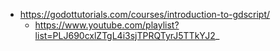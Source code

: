 - https://godottutorials.com/courses/introduction-to-gdscript/
  - https://www.youtube.com/playlist?list=PLJ690cxlZTgL4i3sjTPRQTyrJ5TTkYJ2_
